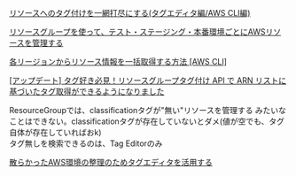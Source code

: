 [リソースへのタグ付けを一網打尽にする(タグエディタ編/AWS CLI編)](https://dev.classmethod.jp/articles/tagging-resources-easily-using-tag-editor-and-aws-cli/)

[リソースグループを使って、テスト・ステージング・本番環境ごとにAWSリソースを管理する](https://dev.classmethod.jp/articles/resurce-group/)

[各リージョンからリソース情報を一括取得する方法 \[AWS CLI\]](https://dev.classmethod.jp/articles/cli-resource-search/)

[\[アップデート\] タグ好き必見！リソースグループタグ付け API で ARN リストに基づいたタグ取得ができるようになりました](https://dev.classmethod.jp/articles/resource-groups-tagging-api-launches-resourcearnlist-parameter-getresources-operation/)

ResourceGroupでは、classificationタグが"無い"リソースを管理する みたいなことはできない。classificationタグが存在していないとダメ(値が空でも、タグ自体が存在していればおk)  
タグ無しを検索できるのは、Tag Editorのみ

[散らかったAWS環境の整理のためタグエディタを活用する](https://dev.classmethod.jp/articles/cleanup-with-tageditor/)


